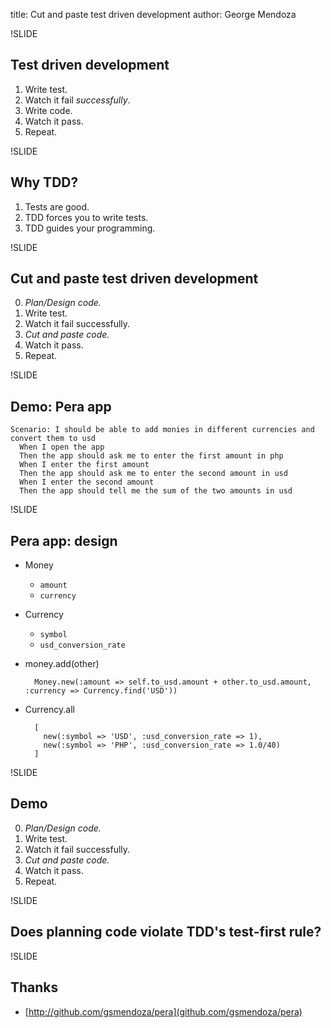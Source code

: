 title: Cut and paste test driven development
author: George Mendoza

!SLIDE

## Test driven development

1. Write test.
2. Watch it fail _successfully_.
3. Write code.
4. Watch it pass.
5. Repeat.

!SLIDE

## Why TDD?

1. Tests are good.
2. TDD forces you to write tests.
3. TDD guides your programming.

!SLIDE

## Cut and paste test driven development

0. _Plan/Design code._
1. Write test.
2. Watch it fail successfully.
3. _Cut and paste code._
4. Watch it pass.
5. Repeat.

!SLIDE

## Demo: Pera app

    Scenario: I should be able to add monies in different currencies and convert them to usd
      When I open the app
      Then the app should ask me to enter the first amount in php
      When I enter the first amount
      Then the app should ask me to enter the second amount in usd
      When I enter the second amount
      Then the app should tell me the sum of the two amounts in usd

!SLIDE

## Pera app: design

* Money
  * `amount`
  * `currency`

* Currency
  * `symbol`
  * `usd_conversion_rate`

* money.add(other)

        Money.new(:amount => self.to_usd.amount + other.to_usd.amount, :currency => Currency.find('USD'))

* Currency.all

        [
          new(:symbol => 'USD', :usd_conversion_rate => 1),
          new(:symbol => 'PHP', :usd_conversion_rate => 1.0/40)
        ]

!SLIDE

## Demo

0. _Plan/Design code._
1. Write test.
2. Watch it fail successfully.
3. _Cut and paste code._
4. Watch it pass.
5. Repeat.

!SLIDE

## Does planning code violate TDD's test-first rule?

!SLIDE

## Thanks

* [http://github.com/gsmendoza/pera](github.com/gsmendoza/pera)

